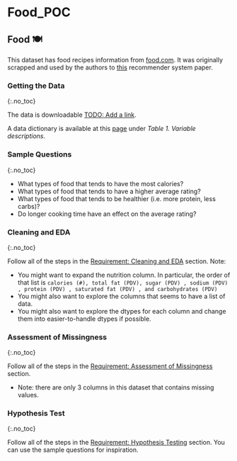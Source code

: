 # Food_POC


## Food 🍽️
This dataset has food recipes information from [food.com](food.com). It was originally scrapped and used by the authors to [this](https://cseweb.ucsd.edu/~jmcauley/pdfs/emnlp19c.pdf) recommender system paper.

### Getting the Data
{:.no_toc}

The data is downloadable [TODO: Add a link]().


A data dictionary is available at this [page](https://www.kaggle.com/datasets/shuyangli94/food-com-recipes-and-user-interactions?select=RAW_recipes.csv) under *Table 1. Variable descriptions*.


### Sample Questions
{:.no_toc}

- What types of food that tends to have the most calories?
- What types of food that tends to have a higher average rating?
- What types of food that tends to be healthier (i.e. more protein, less carbs)?
- Do longer cooking time have an effect on the average rating?

### Cleaning and EDA
{:.no_toc}

Follow all of the steps in the [Requirement: Cleaning and EDA](#requirement-cleaning-and-eda-exploratory-data-analysis) section. Note:
- You might want to expand the nutrition column. In particular, the order of that list is `calories (#), total fat (PDV), sugar (PDV) , sodium (PDV) , protein (PDV) , saturated fat (PDV) , and carbohydrates (PDV)`
- You might also want to explore the columns that seems to have a list of data.
- You might also want to explore the dtypes for each column and change them into easier-to-handle dtypes if possible.



### Assessment of Missingness
{:.no_toc}

Follow all of the steps in the [Requirement: Assessment of Missingness](#requirement-assessment-of-missingness) section.
- Note: there are only 3 columns in this dataset that contains missing values.

### Hypothesis Test
{:.no_toc}

Follow all of the steps in the [Requirement: Hypothesis Testing](#requirement-hypothesis-testing) section. You can use the sample questions for inspiration.
